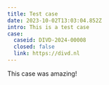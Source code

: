 ```yaml
---
title: Test case
date: 2023-10-02T13:03:04.852Z
intro: This is a test case
case:
  caseid: DIVD-2024-00008
  closed: false
  link: https://divd.nl
---
```


T﻿his case was amazing!
